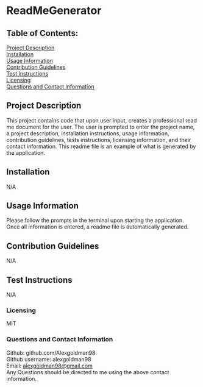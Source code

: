 # ReadMeGenerator
## Table of Contents: 
[Project Description](#Project-Description)  
[Installation](#Installation)  
[Usage Information](#Usage-Information)  
[Contribution Guidelines](#Contribution-Guidelines)  
[Test Instructions](#Test-Instructions)  
[Licensing](#Licensing)  
[Questions and Contact Information](#Questions-and-Contact-Information)  

## Project Description 
This project contains code that upon user input, creates a professional read me document for the user. The user is prompted to enter the project name, a project description, installation instructions, usage information, contribution guidelines, tests instructions, licensing information, and their contact information. This readme file is an example of what is generated by the application. 

## Installation 
N/A

## Usage Information 
Please follow the prompts in the terminal upon starting the application. Once all information is entered, a readme file is automatically generated.

## Contribution Guidelines 
N/A

## Test Instructions 
N/A

### Licensing 
MIT

### Questions and Contact Information 
Github: github.com/Alexgoldman98  
Github username: alexgoldman98  
Email: alexgoldman98@gmail.com   
Any Questions should be directed to me using the above contact information.   